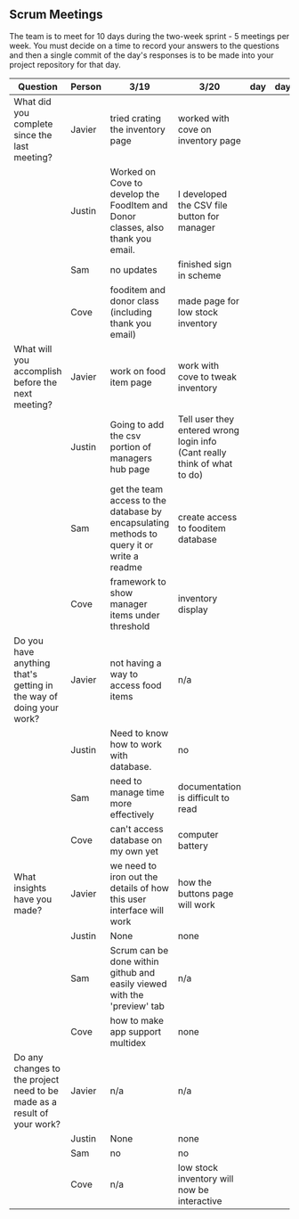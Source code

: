 ## Scrum Meetings
The team is to meet for 10 days during the two-week sprint - 5 meetings per week. You must decide on a time to record your answers to the questions and then a single commit of the day's responses is to be made into your project repository for that day.

Question    |          Person                                             | 3/19 | 3/20 | day | day | day | day | day |day | day | day |
------------|---------------------------------------------------------------------|-----|-----|-----|-----|-----|-----|-----|----|-----|-----|                                                              
| What did you complete since the last meeting? | Javier | tried crating the inventory page | worked with cove on inventory page |
|            | Justin | Worked on Cove to develop the FoodItem and Donor classes, also thank you email. | I developed the CSV file button for manager |
|            | Sam | no updates | finished sign in scheme |
|            | Cove | fooditem and donor class (including thank you email) | made page for low stock inventory |
| What will you accomplish before the next meeting? | Javier |  work on food item page | work with cove to tweak inventory | 
|            | Justin | Going to add the csv portion of managers hub page | Tell user they entered wrong login info (Cant really think of what to do) |
|            | Sam | get the team access to the database by encapsulating methods to query it or write a readme | create access to fooditem database |
|            | Cove | framework to show manager items under threshold | inventory display |
| Do you have anything that's getting in the way of doing your work? | Javier |  not having a way to access food items | n/a  
|            | Justin |  Need to know how to work with database. | no |
|            | Sam | need to manage time more effectively | documentation is difficult to read | 
|            | Cove | can't access database on my own yet | computer battery |
| What insights have you made? | Javier | we need to iron out the details of how this user interface will work | how the buttons page will work |   
|            | Justin | None | none |
|            | Sam | Scrum can be done within github and easily viewed with the 'preview' tab | n/a | 
|            | Cove | how to make app support multidex | none
| Do any changes to the project need to be made as a result of your work? | Javier | n/a | n/a 
|            | Justin | None | none |
|            | Sam | no | no |
|            | Cove | n/a | low stock inventory will now be interactive
